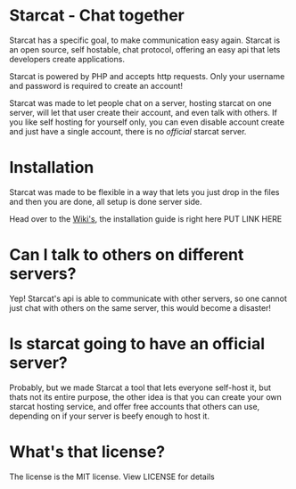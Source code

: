 # Starcat - Chat together
Starcat has a specific goal, to make communication easy again. Starcat is an open source, self hostable, chat protocol, offering an easy api that lets developers create applications.

Starcat is powered by PHP and accepts http requests. Only your username and password is required to create an account!

Starcat was made to let people chat on a server, hosting starcat on one server, will let that user create their account, and even talk with others. If you like self hosting for yourself only, you can even disable account create and just have a single account, there is no *official* starcat server.

# Installation
Starcat was made to be flexible in a way that lets you just drop in the files and then you are done, all setup is done server side.

Head over to the [Wiki's](https://github.com/saderror256/starcat/wiki), the installation guide is right here PUT LINK HERE

# Can I talk to others on different servers?
Yep! Starcat's api is able to communicate with other servers, so one cannot just chat with others on the same server, this would become a disaster!

# Is starcat going to have an official server?
Probably, but we made Starcat a tool that lets everyone self-host it, but thats not its entire purpose, the other idea is that you can create your own starcat hosting service, and offer free accounts that others can use, depending on if your server is beefy enough to host it.

# What's that license?
The license is the MIT license. View LICENSE for details

